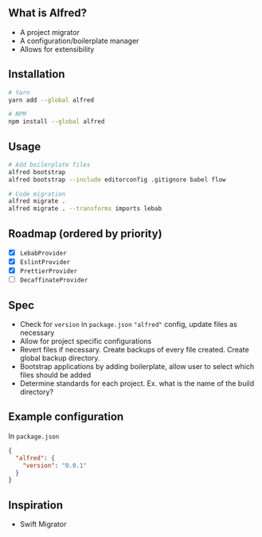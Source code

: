 ## What is Alfred?
* A project migrator
* A configuration/boilerplate manager
* Allows for extensibility


## Installation
```bash
# Yarn
yarn add --global alfred

# NPM
npm install --global alfred
```

## Usage
```bash
# Add boilerplate files
alfred bootstrap
alfred bootstrap --include editorconfig .gitignore babel flow

# Code migration
alfred migrate .
alfred migrate . --transforms imports lebab
```

## Roadmap (ordered by priority)
- [x] `LebabProvider`
- [x] `EslintProvider`
- [x] `PrettierProvider`
- [ ] `DecaffinateProvider`

## Spec
* Check for `version` in `package.json` `"alfred"` config, update files as necessary
* Allow for project specific configurations
* Revert files if necessary. Create backups of every file created. Create global backup directory.
* Bootstrap applications by adding boilerplate, allow user to select which files should be added
* Determine standards for each project. Ex. what is the name of the build directory?

## Example configuration
In `package.json`
```json
{
  "alfred": {
    "version": "0.0.1"
  }
}
```

## Inspiration
* Swift Migrator
